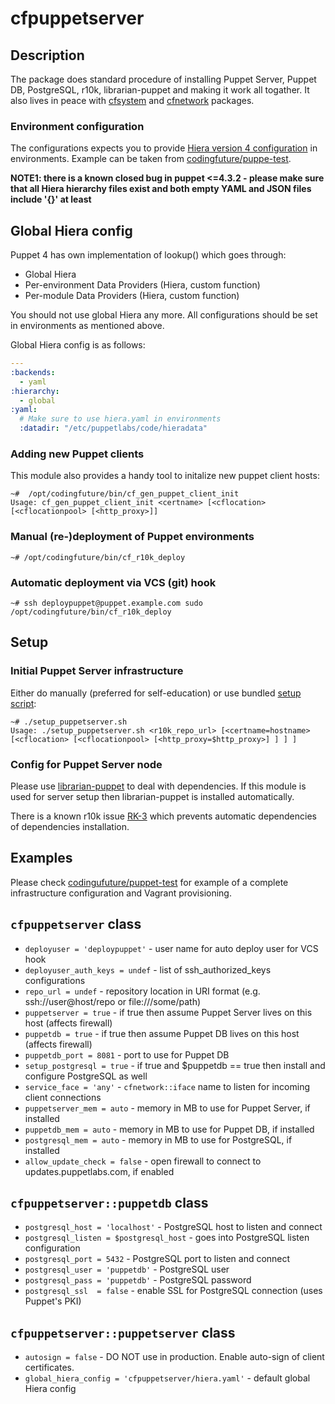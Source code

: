 # cfpuppetserver

## Description

The package does standard procedure of installing Puppet Server, Puppet DB, PostgreSQL,
r10k, librarian-puppet and making it work all togather. It also lives in peace with
[cfsystem][] and [cfnetwork][] packages.

### Environment configuration

The configurations expects you to provide [Hiera version 4 configuration](https://docs.puppetlabs.com/puppet/latest/reference/lookup_quick.html#hierayaml-version-4-in-a-nutshell)
in environments. Example can be taken from [codingfuture/puppe-test](https://github.com/codingfuture/puppet-test/blob/master/hiera.yaml).

**NOTE1: there is a known closed bug in puppet <=4.3.2 - please make sure that all Hiera hierarchy files exist and both empty YAML and JSON files include '{}' at least**

## Global Hiera config

Puppet 4 has own implementation of lookup() which goes through:

* Global Hiera
* Per-environment Data Providers (Hiera, custom function)
* Per-module Data Providers (Hiera, custom function)

You should not use global Hiera any more. All configurations should be set in environments as mentioned above.

Global Hiera config is as follows:

```yaml
---
:backends:
  - yaml
:hierarchy:
  - global
:yaml:
  # Make sure to use hiera.yaml in environments
  :datadir: "/etc/puppetlabs/code/hieradata"
```

### Adding new Puppet clients

This module also provides a handy tool to initalize new puppet client hosts:

```
~#  /opt/codingfuture/bin/cf_gen_puppet_client_init
Usage: cf_gen_puppet_client_init <certname> [<cflocation> [<cflocationpool> [<http_proxy>]]
```

### Manual (re-)deployment of Puppet environments

```
~# /opt/codingfuture/bin/cf_r10k_deploy
```

### Automatic deployment via VCS (git) hook
```
~# ssh deploypuppet@puppet.example.com sudo /opt/codingfuture/bin/cf_r10k_deploy
```


## Setup

### Initial Puppet Server infrastructure

Either do manually (preferred for self-education) or use bundled [setup script](https://github.com/codingfuture/puppet-cfpuppetserver/blob/master/setup_puppetserver.sh):
```
~# ./setup_puppetserver.sh
Usage: ./setup_puppetserver.sh <r10k_repo_url> [<certname=hostname> [<cflocation> [<cflocationpool> [<http_proxy=$http_proxy>] ] ] ]
```

### Config for Puppet Server node

Please use [librarian-puppet](https://rubygems.org/gems/librarian-puppet/) to deal with dependencies.
If this module is used for server setup then librarian-puppet is installed automatically.

There is a known r10k issue [RK-3](https://tickets.puppetlabs.com/browse/RK-3) which prevents
automatic dependencies of dependencies installation.

## Examples

Please check [codingufuture/puppet-test](https://github.com/codingfuture/puppet-test) for
example of a complete infrastructure configuration and Vagrant provisioning.


## `cfpuppetserver` class

* `deployuser = 'deploypuppet'` - user name for auto deploy user for VCS hook
* `deployuser_auth_keys = undef` - list of ssh_authorized_keys configurations
* `repo_url = undef` - repository location in URI format (e.g. ssh://user@host/repo or file:///some/path)
* `puppetserver = true` - if true then assume Puppet Server lives on this host (affects firewall)
* `puppetdb = true` - if true then assume Puppet DB lives on this host (affects firewall)
* `puppetdb_port = 8081` - port to use for Puppet DB
* `setup_postgresql = true` - if true and $puppetdb == true then install and configure PostgreSQL as well
* `service_face = 'any'` - `cfnetwork::iface` name to listen for incoming client connections
* `puppetserver_mem = auto` - memory in MB to use for Puppet Server, if installed
* `puppetdb_mem = auto` - memory in MB to use for Puppet DB, if installed
* `postgresql_mem = auto` - memory in MB to use for PostgreSQL, if installed
* `allow_update_check = false` - open firewall to connect to updates.puppetlabs.com, if enabled

## `cfpuppetserver::puppetdb` class

* `postgresql_host = 'localhost'` - PostgreSQL host to listen and connect
* `postgresql_listen = $postgresql_host` - goes into PostgreSQL listen configuration
* `postgresql_port = 5432` - PostgreSQL port to listen and connect
* `postgresql_user = 'puppetdb'` - PostgreSQL user
* `postgresql_pass = 'puppetdb'` - PostgreSQL password
* `postgresql_ssl  = false` - enable SSL for PostgreSQL connection (uses Puppet's PKI)


## `cfpuppetserver::puppetserver` class

* `autosign = false` - DO NOT use in production. Enable auto-sign of client certificates.
* `global_hiera_config = 'cfpuppetserver/hiera.yaml'` - default global Hiera config


[cfnetwork]: https://github.com/codingfuture/puppet-cfnetwork
[cfsystem]: https://github.com/codingfuture/puppet-cfsystem
